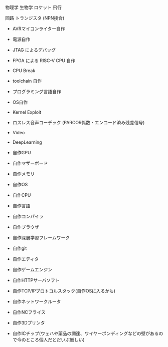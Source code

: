 物理学
生物学
ロケット 飛行

回路
トランジスタ (NPN接合)
- AVRマイコンライター自作
- 電源自作
- JTAG によるデバッグ
- FPGA による RISC-V CPU 自作
- CPU Break
- toolchain 自作
- プログラミング言語自作
- OS自作
- Kernel Exploit
- ロスレス音声コーデック (PARCOR係数・エンコード済み残差信号)
- Video
- DeepLearning

- 自作GPU
- 自作マザーボード
- 自作メモリ
- 自作OS
- 自作CPU
- 自作言語
- 自作コンパイラ
- 自作ブラウザ
- 自作深層学習フレームワーク
- 自作git
- 自作エディタ
- 自作ゲームエンジン
- 自作HTTPサーバソフト
- 自作TCP/IPプロトコルスタック(自作OSに入るかも)
- 自作ネットワークルータ
- 自作NCフライス
- 自作3Dプリンタ
- 自作ICチップ(ウェハや薬品の調達、ワイヤーボンディングなどの壁があるので今のところ個人だとだいぶ厳しい)
